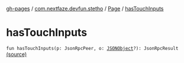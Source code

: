 [gh-pages](../../index.md) / [com.nextfaze.devfun.stetho](../index.md) / [Page](index.md) / [hasTouchInputs](./has-touch-inputs.md)

# hasTouchInputs

`fun hasTouchInputs(p: JsonRpcPeer, o: `[`JSONObject`](https://developer.android.com/reference/org/json/JSONObject.html)`?): JsonRpcResult` [(source)](https://github.com/NextFaze/dev-fun/tree/master/devfun-stetho/src/main/java/com/nextfaze/devfun/stetho/Stetho.kt#L98)
